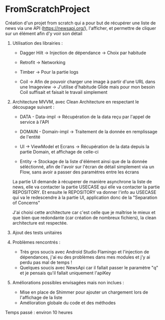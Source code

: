# FromScratchProject
Création d'un projet from scratch qui a pour but de récupérer une liste de news via une API (https://newsapi.org/), l'afficher, et permettre de cliquer sur un élément afin d'y voir son détail

1) Utilisation des librairies : 

    -  Dagger Hilt -> Injection de dépendance -> Choix par habitude

    - Retrofit -> Networking

    - Timber -> Pour la partie logs

    - Coil -> Afin de pouvoir charger une image à partir d'une URL dans une Imageview -> J'utilise d'habitude Glide mais pour mon besoin Coil suffisait et faisait le travail simplement

2) Architecture MVVM, avec Clean Architecture en respectant le découpage suivant : 

    - DATA - Data-impl -> Récupération de la data reçu par l'appel de service à l'API
    
    - DOMAIN - Domain-impl -> Traitement de la donnée en remplissage de l'entité
    
    - UI -> ViewModel et Ecrans -> Récupération de la data depuis la partie Domain, et affichage de celle-ci
    
    - Entity -> Stockage de la liste d'élément ainsi que de la donnée séléctionné, afin de l'avoir sur l'écran de détail simplement via un Flow, sans avoir a passer des paramètres entre les écrans
    
    La partie UI demande à récuperer de manière asynchrone la liste de news, elle va contacter la partie USECASE qui elle va contacter la partie REPOSITORY. Et ensuite le REPOSITORY va donner l'info au USECASE qui va le redescendre à la partie     UI, application donc de la "Separation of Concerns"

    J'ai choisi cette architecture car c'est celle que je maîtrise le mieux et que bien que redondante (car création de nombreux fichiers), la clean architecture est respectée.

3) Ajout des tests unitaires

4) Problèmes rencontrés : 
    - Très gros soucis avec Android Studio Flamingo et l'injection de dépendances, j'ai eu des problèmes dans mes modules et j'y ai perdu pas mal de temps !
    - Quelques soucis avec NewsApi car il fallait passer le paramètre "q" et je pensais qu'il fallait uniquement l'apiKey
    
5) Améliorations possibles envisagées mais non inclues :
    - Mise en place de Shimmer pour ajouter un chargement lors de l'affichage de la liste
    - Amélioration globale du code et des méthodes


Temps passé : environ 10 heures
